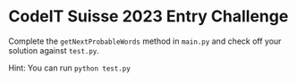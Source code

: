 # CodeIT Suisse 2023 Entry Challenge

Complete the `getNextProbableWords` method in `main.py` and check off your solution against `test.py`.

Hint: You can run `python test.py`